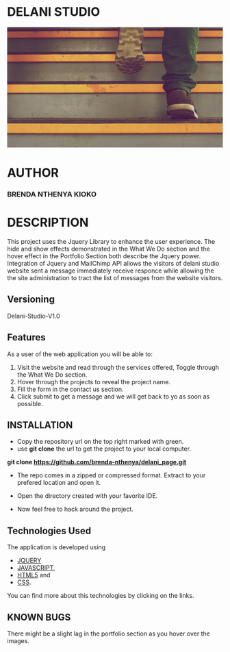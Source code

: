 # DELANI STUDIO 

<img src="./img/backgrounds/h_img.jpg">

# AUTHOR 
### BRENDA NTHENYA KIOKO

# DESCRIPTION
This project uses the Jquery Library to enhance the user experience. The hide and show effects demonstrated in the What We Do section and the hover effect in the Portfolio Section both describe the Jquery power. Integration of Jquery and MailChimp API allows the visitors of delani studio website sent a message immediately receive  responce while allowing the the site administration to tract the list of messages from the website visitors.

## Versioning
Delani-Studio-V1.0 

## Features

As a user of the web application you will be able to:

1. Visit the website and read through the services offered, 
Toggle through the What We Do section.
2. Hover through the projects to reveal the project name.
3. Fill the form in the contact us section.
4. Click submit to get a message and we will get back to yo as soon as possible.

## INSTALLATION

* Copy the repository url on the top right marked with green.
* use **git clone** the url to get the project to your local computer.

**git clone https://github.com/brenda-nthenya/delani_page.git**
*   The repo comes in a zipped or compressed format. Extract to your prefered location and open it.

* Open the directory created with your favorite IDE.  

* Now feel free to hack around the project.

## Technologies Used
The application is developed using 
* [JQUERY](https://code.jquery.com)
* [JAVASCRIPT](https://www.w3schools.com/js/default.asp),
* [HTML5](https://www.w3schools.com/html/html5_intro.asp) and
* [CSS](https://www.w3schools.com/css/default.asp). 

You can find more about this technologies by clicking on the links.

## KNOWN BUGS
There might be a slight lag in the portfolio section as you hover over the images.



